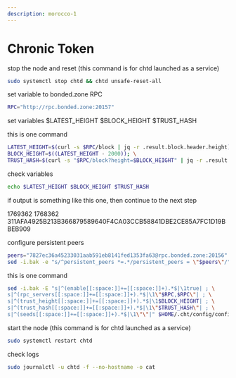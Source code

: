 ```yaml
---
description: morocco-1
---
```


# Chronic Token



stop the node and reset (this command is for chtd launched as a service)

```bash
sudo systemctl stop chtd && chtd unsafe-reset-all
```

set variable to bonded.zone RPC

```bash
RPC="http://rpc.bonded.zone:20157"
```

set variables $LATEST\_HEIGHT $BLOCK\_HEIGHT $TRUST\_HASH

this is one command

```bash
LATEST_HEIGHT=$(curl -s $RPC/block | jq -r .result.block.header.height); \
BLOCK_HEIGHT=$((LATEST_HEIGHT - 2000)); \
TRUST_HASH=$(curl -s "$RPC/block?height=$BLOCK_HEIGHT" | jq -r .result.block_id.hash)
```

check variables

```bash
echo $LATEST_HEIGHT $BLOCK_HEIGHT $TRUST_HASH
```

if output is something like this one, then continue to the next step

1769362 1768362 311AFA4925B213B366879589640F4CA03CCB58841DBE2CE85A7FC1D19BBEB909

configure persistent peers

```bash
peers="7827ec36a45233031aab591eb8141fed1353fa63@rpc.bonded.zone:20156"
sed -i.bak -e "s/^persistent_peers *=.*/persistent_peers = \"$peers\"/" $HOME/.cht/config/config.toml
```

this is one command

```bash
sed -i.bak -E "s|^(enable[[:space:]]+=[[:space:]]+).*$|\1true| ; \
s|^(rpc_servers[[:space:]]+=[[:space:]]+).*$|\1\"$RPC,$RPC\"| ; \
s|^(trust_height[[:space:]]+=[[:space:]]+).*$|\1$BLOCK_HEIGHT| ; \
s|^(trust_hash[[:space:]]+=[[:space:]]+).*$|\1\"$TRUST_HASH\"| ; \
s|^(seeds[[:space:]]+=[[:space:]]+).*$|\1\"\"|" $HOME/.cht/config/config.toml
```

start the node (this command is for chtd launched as a service)

```bash
sudo systemctl restart chtd
```

check logs

```bash
sudo journalctl -u chtd -f --no-hostname -o cat
```

